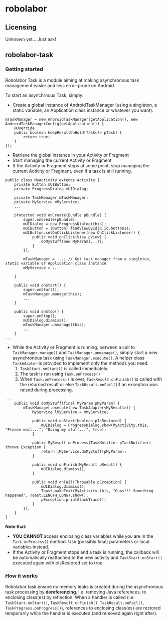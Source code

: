 robolabor
=========

Licensing
---------

Unknown yet... Just ask!


robolabor-task
--------------

### Getting started

Robolabor Task is a module aiming at making asynchronous task management easier and less error-prone on Android.

To start an asynchrnous Task, simply:
- Create a global instance of AndroidTaskManager (using a singleton, a static variable, an Application class instance or whatever you want).

~~~
mTaskManager = new AndroidTaskManager(getApplication(), new AndroidTaskManagerConfig(getApplication()) {
    @Override
    public boolean keepResultOnHold(Task<?> pTask) {
        return true;
    }
});
~~~

- Retrieve the global instance in your Activity or Fragment
- Start managing the current Activity or Fragment
- If the Activity or Fragment stops at some point, stop managing the current Activity or Fragment, even if a task is still running.

~~~
public class MyActivity extends Activity {
    private Button mUIButton;
    private ProgressDialog mUIDialog;

    private TaskManager mTaskManager;
    private MyService mMyService;
    ...
    
    protected void onCreate(Bundle pBundle) {
        super.onCreate(pBundle);
        mUIDialog = new ProgressDialog(this);
        mUIButton = (Button) findViewById(R.id.button1);
        mUIButton.setOnClickListener(new OnClickListener() {
            public void onClick(View pView) {
                doMyStuff(new MyParam(...));
            }
        });
        
        mTaskManager = ...; // Get task manager from a singleton, static variable or Application class instance
        mMyService = ...
                        
    }

    public void onStart() {
        super.onStart();
        mTaskManager.manage(this);
        ...
    }

    public void onStop() {
        super.onStop();
        mUIDialog.dismiss();
        mTaskManager.unmanage(this);
        ...
    }
...
~~~

- While the Activity or Fragment is running, between a call to `TaskManager.manage()` and `TaskManager.unmanage()`, simply start a new asynchronous task using `TaskManager.execute()`. A helper class `TaskAdapter` is provided to implement only the methods you need:
    1. `TaskStart.onStart()` is called immediately.
    2. The task is run using `Task.onProcess()`
    3. When `Task.onProcess()` is over, `TaskResult.onFinish()` is called with the returned result or else `TaskResult.onFail()`if an exception was raised during processing.

~~~
...
    public void doMyStuff(final MyParam pMyParam) {
        mTaskManager.execute(new TaskAdapter<MyResult>() {
            MyService lMyService = mMyService;

            public void onStart(boolean pIsRestored) {
                mUIDialog = ProgressDialog.show(MyActivity.this, "Please wait...", "Doing my stuff...", true);
            }

            public MyResult onProcess(TaskNotifier pTaskNotifier) throws Exception {
                return lMyService.doMyStuff(pMyParam);
            }

            public void onFinish(MyResult pResult) {
                mUIDialog.dismiss();
            }

            public void onFail(Throwable pException) {
                mUIDialog.dismiss();
                Toast.makeText(MyActivity.this, "Oups!!! Something happened", Toast.LENGTH_LONG).show();
                pException.printStackTrace();
            }
        });
    }
}
~~~

**Note that:**
- **YOU CANNOT** access enclosing class variables while you are in the `Task.onProcess()` method. Use (possibly final) parameters or local variables instead.
- If the Activity or Fragment stops and a task is running, the callback will be automatically reattached to the new activity and `TaskStart.onStart()` executed again with pIsRestored set to true.


### How it works

Robolabor task ensure no memory leaks is created during the asynchronous task processing by **dereferencing**, i.e. removing Java references, to enclosing class(es) by reflection. When a handler is called (i.e. `TaskStart.onStart()`, `TaskResult.onFinish()`, `TaskResult.onFail()`, `TaskProgress.onProgress()`), references to enclosing class(es) are restored temporarily while the handler is executed (and removed again right after).
